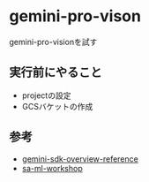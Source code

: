# gemini-pro-vison

gemini-pro-visionを試す

## 実行前にやること

- projectの設定
- GCSバケットの作成

## 参考

- [gemini-sdk-overview-reference](https://cloud.google.com/vertex-ai/docs/generative-ai/multimodal/sdk-for-gemini/gemini-sdk-overview-reference)
- [sa-ml-workshop](https://github.com/google-cloud-japan/sa-ml-workshop/blob/main/blog/Fashion-Compliment-App/backend/main.py)

